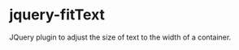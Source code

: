 jquery-fitText
==============

JQuery plugin to adjust the size of text to the width of a container.
